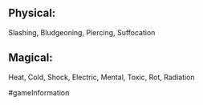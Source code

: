 ## Physical:

Slashing, Bludgeoning, Piercing, Suffocation

## Magical:

Heat, Cold, Shock, Electric, Mental, Toxic, Rot, Radiation

#gameInformation